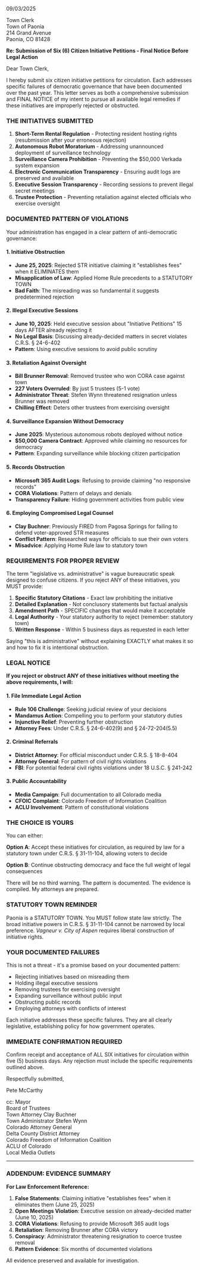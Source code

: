 09/03/2025

Town Clerk  
Town of Paonia  
214 Grand Avenue  
Paonia, CO 81428

**Re: Submission of Six (6) Citizen Initiative Petitions - Final Notice Before Legal Action**

Dear Town Clerk,

I hereby submit six citizen initiative petitions for circulation. Each addresses specific failures of democratic governance that have been documented over the past year. This letter serves as both a comprehensive submission and FINAL NOTICE of my intent to pursue all available legal remedies if these initiatives are improperly rejected or obstructed.

### THE INITIATIVES SUBMITTED

1. **Short-Term Rental Regulation** - Protecting resident hosting rights (resubmission after your erroneous rejection)
2. **Autonomous Robot Moratorium** - Addressing unannounced deployment of surveillance technology
3. **Surveillance Camera Prohibition** - Preventing the $50,000 Verkada system expansion
4. **Electronic Communication Transparency** - Ensuring audit logs are preserved and available
5. **Executive Session Transparency** - Recording sessions to prevent illegal secret meetings
6. **Trustee Protection** - Preventing retaliation against elected officials who exercise oversight

### DOCUMENTED PATTERN OF VIOLATIONS

Your administration has engaged in a clear pattern of anti-democratic governance:

#### 1. Initiative Obstruction
- **June 25, 2025**: Rejected STR initiative claiming it "establishes fees" when it ELIMINATES them
- **Misapplication of Law**: Applied Home Rule precedents to a STATUTORY TOWN
- **Bad Faith**: The misreading was so fundamental it suggests predetermined rejection

#### 2. Illegal Executive Sessions
- **June 10, 2025**: Held executive session about "Initiative Petitions" 15 days AFTER already rejecting it
- **No Legal Basis**: Discussing already-decided matters in secret violates C.R.S. § 24-6-402
- **Pattern**: Using executive sessions to avoid public scrutiny

#### 3. Retaliation Against Oversight
- **Bill Brunner Removal**: Removed trustee who won CORA case against town
- **227 Voters Overruled**: By just 5 trustees (5-1 vote)
- **Administrator Threat**: Stefen Wynn threatened resignation unless Brunner was removed
- **Chilling Effect**: Deters other trustees from exercising oversight

#### 4. Surveillance Expansion Without Democracy
- **June 2025**: Mysterious autonomous robots deployed without notice
- **$50,000 Camera Contract**: Approved while claiming no resources for democracy
- **Pattern**: Expanding surveillance while blocking citizen participation

#### 5. Records Obstruction
- **Microsoft 365 Audit Logs**: Refusing to provide claiming "no responsive records"
- **CORA Violations**: Pattern of delays and denials
- **Transparency Failure**: Hiding government activities from public view

#### 6. Employing Compromised Legal Counsel
- **Clay Buchner**: Previously FIRED from Pagosa Springs for failing to defend voter-approved STR measures
- **Conflict Pattern**: Researched ways for officials to sue their own voters
- **Misadvice**: Applying Home Rule law to statutory town

### REQUIREMENTS FOR PROPER REVIEW

The term "legislative vs. administrative" is vague bureaucratic speak designed to confuse citizens. If you reject ANY of these initiatives, you MUST provide:

1. **Specific Statutory Citations** - Exact law prohibiting the initiative
2. **Detailed Explanation** - Not conclusory statements but factual analysis
3. **Amendment Path** - SPECIFIC changes that would make it acceptable
4. **Legal Authority** - Your statutory authority to reject (remember: statutory town)
5. **Written Response** - Within 5 business days as requested in each letter

Saying "this is administrative" without explaining EXACTLY what makes it so and how to fix it is intentional obstruction.

### LEGAL NOTICE

**If you reject or obstruct ANY of these initiatives without meeting the above requirements, I will:**

#### 1. File Immediate Legal Action
- **Rule 106 Challenge**: Seeking judicial review of your decisions
- **Mandamus Action**: Compelling you to perform your statutory duties
- **Injunctive Relief**: Preventing further obstruction
- **Attorney Fees**: Under C.R.S. § 24-6-402(9) and § 24-72-204(5.5)

#### 2. Criminal Referrals
- **District Attorney**: For official misconduct under C.R.S. § 18-8-404
- **Attorney General**: For pattern of civil rights violations
- **FBI**: For potential federal civil rights violations under 18 U.S.C. § 241-242

#### 3. Public Accountability
- **Media Campaign**: Full documentation to all Colorado media
- **CFOIC Complaint**: Colorado Freedom of Information Coalition
- **ACLU Involvement**: Pattern of constitutional violations

### THE CHOICE IS YOURS

You can either:

**Option A**: Accept these initiatives for circulation, as required by law for a statutory town under C.R.S. § 31-11-104, allowing voters to decide

**Option B**: Continue obstructing democracy and face the full weight of legal consequences

There will be no third warning. The pattern is documented. The evidence is compiled. My attorneys are prepared.

### STATUTORY TOWN REMINDER

Paonia is a STATUTORY TOWN. You MUST follow state law strictly. The broad initiative powers in C.R.S. § 31-11-104 cannot be narrowed by local preference. *Vagneur v. City of Aspen* requires liberal construction of initiative rights.

### YOUR DOCUMENTED FAILURES

This is not a threat - it's a promise based on your documented pattern:
- Rejecting initiatives based on misreading them
- Holding illegal executive sessions
- Removing trustees for exercising oversight
- Expanding surveillance without public input
- Obstructing public records
- Employing attorneys with conflicts of interest

Each initiative addresses these specific failures. They are all clearly legislative, establishing policy for how government operates.

### IMMEDIATE CONFIRMATION REQUIRED

Confirm receipt and acceptance of ALL SIX initiatives for circulation within five (5) business days. Any rejection must include the specific requirements outlined above.

Respectfully submitted,

Pete McCarthy

cc: Mayor  
    Board of Trustees  
    Town Attorney Clay Buchner  
    Town Administrator Stefen Wynn  
    Colorado Attorney General  
    Delta County District Attorney  
    Colorado Freedom of Information Coalition  
    ACLU of Colorado  
    Local Media Outlets

---

### ADDENDUM: EVIDENCE SUMMARY

**For Law Enforcement Reference:**

1. **False Statements**: Claiming initiative "establishes fees" when it eliminates them (June 25, 2025)
2. **Open Meetings Violation**: Executive session on already-decided matter (June 10, 2025)
3. **CORA Violations**: Refusing to provide Microsoft 365 audit logs
4. **Retaliation**: Removing Brunner after CORA victory
5. **Conspiracy**: Administrator threatening resignation to coerce trustee removal
6. **Pattern Evidence**: Six months of documented violations

All evidence preserved and available for investigation.